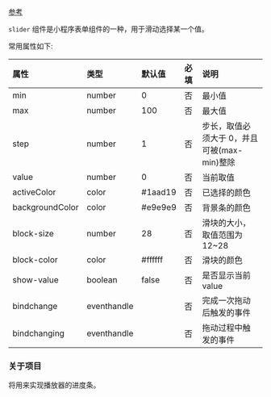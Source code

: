 
[参考](https://developers.weixin.qq.com/miniprogram/dev/component/slider.html)

`slider` 组件是小程序表单组件的一种，用于滑动选择某一个值。

常用属性如下:

| 属性 | 类型 | 默认值 | 必填 | 说明 |
|:----|:-----|:-------|:----|:-----|
| min | number | 0 | 否 | 最小值 |
| max | number | 100 | 否 | 最大值 |
| step | number | 1 | 否 | 步长，取值必须大于 0，并且可被(max-min)整除 |
| value | number | 0 | 否 | 当前取值 |
| activeColor | color | #1aad19 | 否 | 已选择的颜色 |
| backgroundColor | color | #e9e9e9 | 否 | 背景条的颜色 |
| block-size | number | 28 | 否 | 滑块的大小，取值范围为 12~28 |
| block-color | color | #ffffff | 否 | 滑块的颜色 |
| show-value | boolean | false | 否 | 是否显示当前 value |
| bindchange | eventhandle | | 否 | 完成一次拖动后触发的事件 |
| bindchanging | eventhandle | | 否 | 拖动过程中触发的事件 |

### 关于项目

将用来实现播放器的进度条。
